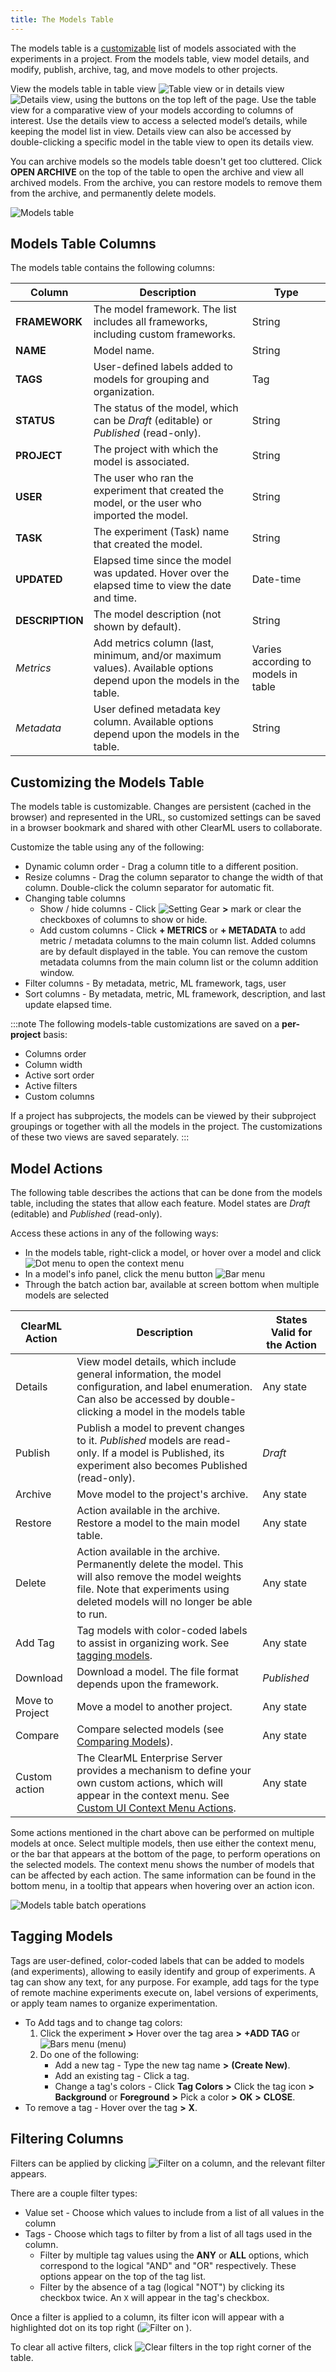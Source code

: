 ```yaml
---
title: The Models Table
---
```


The models table is a [customizable](#customizing-the-models-table) list of models associated with the experiments in a project. From the models table,
view model details, and modify, publish, archive, tag, and move models to other projects.

View the models table in table view <img src="/docs/latest/icons/ico-table-view.svg" alt="Table view" className="icon size-md space-sm" /> 
or in details view <img src="/docs/latest/icons/ico-split-view.svg" alt="Details view" className="icon size-md space-sm" />,
using the buttons on the top left of the page. Use the table view for a comparative view of your models according to 
columns of interest. Use the details view to access a selected model’s details, while keeping the model list in view. 
Details view can also be accessed by double-clicking a specific model in the table view to open its details view. 

You can archive models so the models table doesn't get too cluttered. Click **OPEN ARCHIVE** on the top of the
table to open the archive and view all archived models. From the archive, you can restore 
models to remove them from the archive, and permanently delete models.

![Models table](../img/webapp_models_01.png)

## Models Table Columns

The models table contains the following columns:

| Column | Description | Type |
|---|---|---|
| **FRAMEWORK** | The model framework. The list includes all frameworks, including custom frameworks. | String |
| **NAME** | Model name. | String |
| **TAGS** | User-defined labels added to models for grouping and organization. | Tag |
| **STATUS** | The status of the model, which can be *Draft* (editable) or *Published* (read-only). | String |
| **PROJECT** | The project with which the model is associated.| String |
| **USER** | The user who ran the experiment that created the model, or the user who imported the model.| String |
| **TASK** | The experiment (Task) name that created the model. | String |
| **UPDATED** | Elapsed time since the model was updated. Hover over the elapsed time to view the date and time.| Date-time |
| **DESCRIPTION** | The model description (not shown by default). | String |
| *Metrics* |Add metrics column (last, minimum, and/or maximum values). Available options depend upon the models in the table. | Varies according to models in table |
| *Metadata* | User defined metadata key column. Available options depend upon the models in the table. | String |


## Customizing the Models Table

The models table is customizable. Changes are persistent (cached in the browser) and represented in the URL, so customized settings
can be saved in a browser bookmark and shared with other ClearML users to collaborate.

Customize the table using any of the following:

* Dynamic column order - Drag a column title to a different position.
* Resize columns - Drag the column separator to change the width of that column. Double-click the column separator for 
  automatic fit.
* Changing table columns
    * Show / hide columns - Click <img src="/docs/latest/icons/ico-settings.svg" alt="Setting Gear" className="icon size-md" />
  **>** mark or clear the checkboxes of columns to show or hide.
    * Add custom columns - Click **+ METRICS** or **+ METADATA** to add metric / metadata columns to the 
      main column list. Added columns are by default displayed in the table. You can remove the custom metadata columns 
      from the main column list or the column addition window. 
* Filter columns - By metadata, metric, ML framework, tags, user
* Sort columns - By metadata, metric, ML framework, description, and last update elapsed time.

:::note
The following models-table customizations are saved on a **per-project** basis: 
* Columns order
* Column width
* Active sort order
* Active filters
* Custom columns

If a project has subprojects, the models can be viewed by their subproject groupings or together with 
all the models in the project. The customizations of these two views are saved separately. 
:::

## Model Actions

The following table describes the actions that can be done from the models table, including the states that
allow each feature. Model states are *Draft* (editable) and *Published* (read-only). 

Access these actions in any of the following ways:
* In the models table, right-click a model, or hover over a model and click <img src="/docs/latest/icons/ico-dots-v-menu.svg" alt="Dot menu" className="icon size-md space-sm" /> to 
open the context menu
* In a model's info panel, click the menu button <img src="/docs/latest/icons/ico-bars-menu.svg" alt="Bar menu" className="icon size-md space-sm" />
* Through the batch action bar, available at screen bottom when multiple models are selected

| ClearML Action | Description | States Valid for the Action |
|---|---|--|
| Details | View model details, which include general information, the model configuration, and label enumeration. Can also be accessed by double-clicking a model in the models table | Any state |
| Publish | Publish a model to prevent changes to it. *Published* models are read-only. If a model is Published, its experiment also becomes Published (read-only). | *Draft* |
| Archive | Move model to the project's archive. | Any state |
| Restore | Action available in the archive. Restore a model to the main model table. | Any state |
| Delete | Action available in the archive. Permanently delete the model. This will also remove the model weights file. Note that experiments using deleted models will no longer be able to run. | Any state |
| Add Tag | Tag models with color-coded labels to assist in organizing work. See [tagging models](#tagging-models). | Any state |
| Download | Download a model. The file format depends upon the framework. | *Published* |
| Move to Project | Move a model to another project. | Any state |
| Compare | Compare selected models (see [Comparing Models](webapp_model_comparing.md)). | Any state |
| Custom action | The ClearML Enterprise Server provides a mechanism to define your own custom actions, which will appear in the context menu. See [Custom UI Context Menu Actions](../deploying_clearml/clearml_server_config.md#custom-ui-context-menu-actions). | Any state |

Some actions mentioned in the chart above can be performed on multiple models at once.
Select multiple models, then use either the context menu, or the bar that appears at the bottom of the page, to perform
operations on the selected models. The context menu shows the number of models that can be affected by each action. 
The same information can be found in the bottom menu, in a tooltip that appears when hovering over an action icon.   

![Models table batch operations](../img/webapp_models_table_batch_operations.png)

## Tagging Models

Tags are user-defined, color-coded labels that can be added to models (and experiments), allowing to easily identify and
group of experiments. A tag can show any text, for any purpose. For example, add tags for the type of remote machine
experiments execute on, label versions of experiments, or apply team names to organize experimentation.

* To Add tags and to change tag colors:
    1. Click the experiment **>** Hover over the tag area **>** **+ADD TAG** or <img src="/docs/latest/icons/ico-bars-menu.svg" alt="Bars menu" className="icon size-sm space-sm" />
       (menu)
    1. Do one of the following:
        * Add a new tag - Type the new tag name **>** **(Create New)**.
        * Add an existing tag - Click a tag.
        * Change a tag's colors - Click **Tag Colors** **>** Click the tag icon **>** **Background** or **Foreground**
          **>** Pick a color **>** **OK** **>** **CLOSE**.
* To remove a tag - Hover over the tag **>** **X**.

## Filtering Columns

Filters can be applied by clicking <img src="/docs/latest/icons/ico-filter-off.svg" alt="Filter" className="icon size-md" /> 
on a column, and the relevant filter appears.

There are a couple filter types:
* Value set - Choose which values to include from a list of all values in the column
* Tags - Choose which tags to filter by from a list of all tags used in the column. 
  * Filter by multiple tag values using the **ANY** or **ALL** options, which correspond to the logical "AND" and "OR" respectively. These 
    options appear on the top of the tag list.
  * Filter by the absence of a tag (logical "NOT") by clicking its checkbox twice. An `X` will appear in the tag's checkbox. 
  
Once a filter is applied to a column, its filter icon will appear with a highlighted dot on its top right 
(<img src="/docs/latest/icons/ico-filter-on.svg" alt="Filter on" className="icon size-md" /> ).  

To clear all active filters, click <img src="/docs/latest/icons/ico-filter-reset.svg" alt="Clear filters" className="icon size-md" /> 
in the top right corner of the table.
